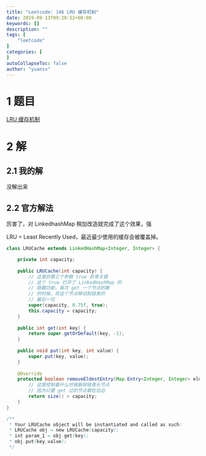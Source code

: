 ```yaml
---
title: "Leetcode: 146 LRU 缓存机制"
date: 2019-09-13T09:20:52+08:00
keywords: []
description: ""
tags: [
    "leetcode"
]
categories: [
]
autoCollapseToc: false
author: "yuanzx"
---
```


# 1 题目

[LRU 缓存机制](https://leetcode-cn.com/problems/lru-cache/submissions/)

# 2 解

## 2.1 我的解

没解出来

## 2.2 官方解法

厉害了，对 LinkedhashMap 稍加改造就完成了这个效果，强

LRU = Least Recently Used，最近最少使用的缓存会被覆盖掉。

```java
class LRUCache extends LinkedHashMap<Integer, Integer> {

    private int capacity;
    
    public LRUCache(int capacity) {
        // 这里的第三个参数 true 非常关键
        // 这个 true 打开了 LinkedHashMap 的
        // 隐藏功能，每次 get 一个节点的数
        // 的时候，将这个节点移动到链表的
        // 最后一位
        super(capacity, 0.75f, true);
        this.capacity = capacity;
    }
    
    public int get(int key) {
        return super.getOrDefault(key, -1);
    }
    
    public void put(int key, int value) {
        super.put(key, value);
    }
    
    @Override
    protected boolean removeEldestEntry(Map.Entry<Integer, Integer> eldest) {
        // 这里控制着什么时候删除链表头节点
        // 因为只要 get 过的节点都在后边
        return size() > capacity;
    }
}

/**
 * Your LRUCache object will be instantiated and called as such:
 * LRUCache obj = new LRUCache(capacity);
 * int param_1 = obj.get(key);
 * obj.put(key,value);
 */
```